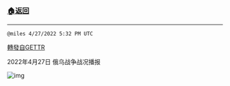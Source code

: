 ###  [:house:返回](README.md)
---


`@miles 4/27/2022 5:32 PM UTC`

[轉發自GETTR](https://gettr.com/post/p17b2g4dd21)

2022年4月27日 俄乌战争战况播报

![img](https://media.gettr.com/group40/origin/2022/04/27/17/a438d558-29a1-ff4b-83be-87a42b09fe5f/9548d67018b19975dcafea4c4484666a.png)
